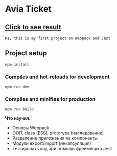 # Avia Ticket


[Сlick to see result](https://crashmet.github.io/Avia_ticket/dist/index)
--
```
HI, this is my first project on Webpack and Jest
```


## Project setup
```
npm install
```

### Compiles and hot-reloads for development
```
npm run dev
```

### Compiles and minifies for production
```
npm run build
```


**Что изучил:**
- Основы Webpack
- ООП, class (ES6), protorype (наследование)
- Разделение приложения на компоненты
- Модули export/import (инкапсуляция)
- Тестировать код при помощи фреймворка Jest
